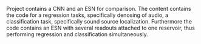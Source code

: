 Project contains a CNN and an ESN for comparison. The content contains the code for a regression tasks, specifically denosing of audio, a classification task, specifically sound source localization. Furthermore the code contains an ESN with several readouts attached to one reservoir, thus performing regression and classification simultaneously. 
